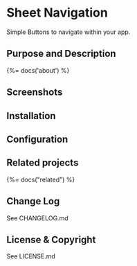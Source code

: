 # Sheet Navigation
Simple Buttons to navigate within your app.

## Purpose and Description
{%= docs('about') %}

## Screenshots

## Installation

## Configuration

## Related projects
{%= docs("related") %}

## Change Log
See CHANGELOG.md

## License & Copyright

See LICENSE.md
